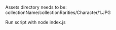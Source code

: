 Assets directory needs to be: 
collectionName/collectionRarities/Character/1.JPG

Run script with node index.js

